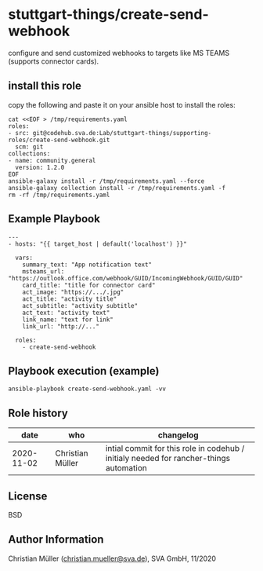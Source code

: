 stuttgart-things/create-send-webhook
=======================================

configure and send customized webhooks to targets like MS TEAMS (supports connector cards).

install this role
-----------------

copy the following and paste it on your ansible host to install the roles:
```
cat <<EOF > /tmp/requirements.yaml
roles:
- src: git@codehub.sva.de:Lab/stuttgart-things/supporting-roles/create-send-webhook.git
  scm: git
collections:
- name: community.general
  version: 1.2.0
EOF
ansible-galaxy install -r /tmp/requirements.yaml --force
ansible-galaxy collection install -r /tmp/requirements.yaml -f
rm -rf /tmp/requirements.yaml
```

Example Playbook
----------------

```
---
- hosts: "{{ target_host | default('localhost') }}"

  vars:
    summary_text: "App notification text"
    msteams_url: "https://outlook.office.com/webhook/GUID/IncomingWebhook/GUID/GUID"
    card_title: "title for connector card"
    act_image: "https://.../.jpg"
    act_title: "activity title"
    act_subtitle: "activity subtitle"
    act_text: "activity text"
    link_name: "text for link"
    link_url: "http://..."

  roles:
    - create-send-webhook
```

Playbook execution (example)
-----------------------------

```
ansible-playbook create-send-webhook.yaml -vv
```

Role history
----------------
| date  | who | changelog |
|---|---|---|
|2020-11-02  | Christian Müller | intial commit for this role in codehub / initialy needed for rancher-things automation

License
-------

BSD

Author Information
------------------

Christian Müller (christian.mueller@sva.de), SVA GmbH, 11/2020
